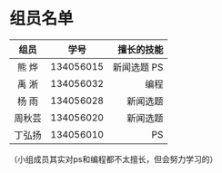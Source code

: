 ﻿# 组员名单

|  组员  |    学号   |  擅长的技能  |
| :-----:|:---------:| ------------:|
| 熊  烨 | 134056015 | 新闻选题 PS  |
| 禹  淅 | 134056032 | 编程         |
| 杨  雨 | 134056028 | 新闻选题     |
| 周秋芸 | 134056020 | 新闻选题     |
| 丁弘扬 | 134056010 | PS           |

（小组成员其实对ps和编程都不太擅长，但会努力学习的）